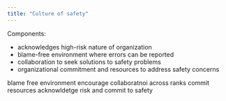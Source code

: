 ```yaml
---
title: "Culture of safety"
---
```

Components:
- acknowledges high-risk nature of organization
- blame-free environment where errors can be reported
- collaboration to seek solutions to safety problems
- organizational commitment and resources to address safety concerns

blame free environment
encourage collaboratnoi across ranks 
commit resources
acknowldetge risk and commit to safety

